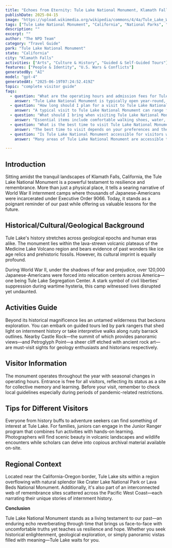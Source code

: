 ```yaml
---
title: "Echoes from Eternity: Tule Lake National Monument, Klamath Falls"
publishDate: 2025-04-15
image: "https://upload.wikimedia.org/wikipedia/commons/4/4a/Tule_Lake_War_Relocation_Center.jpg"
tags: ["Tule Lake National Monument", "California", "National Parks", "Travel Guide", "Klamath Falls", "Outdoor Recreation", "Family Travel", "Adventure"]
description: ""
excerpt: ""
author: "The NPD Team"
category: "Travel Guide"
park: "Tule Lake National Monument"
state: "California"
city: "Klamath Falls"
activities: ["Arts", "Culture & History", "Guided & Self-Guided Tours"]
features: ["People & Identity", "U.S. Wars & Conflicts"]
generatedBy: "AI"
model: "gpt-4"
generatedAt: "2025-06-19T07:24:52.419Z"
topic: "complete visitor guide"
faqs:
  - question: "What are the operating hours and admission fees for Tule Lake National Monument?"
    answer: "Tule Lake National Monument is typically open year-round, though specific hours may vary by season. Most national parks charge an entrance fee, but some sites are free to visit. Check the official NPS website for current hours and fee information."
  - question: "How long should I plan for a visit to Tule Lake National Monument?"
    answer: "A typical visit to Tule Lake National Monument can range from a few hours to a full day, depending on your interests and the activities you choose. Allow extra time for hiking, photography, and exploring visitor centers."
  - question: "What should I bring when visiting Tule Lake National Monument?"
    answer: "Essential items include comfortable walking shoes, water, snacks, sunscreen, and weather-appropriate clothing. Bring a camera to capture the scenic views and consider binoculars for wildlife viewing."
  - question: "What is the best time to visit Tule Lake National Monument?"
    answer: "The best time to visit depends on your preferences and the activities you plan to enjoy. Spring and fall often offer pleasant weather and fewer crowds, while summer provides the longest daylight hours."
  - question: "Is Tule Lake National Monument accessible for visitors with mobility needs?"
    answer: "Many areas of Tule Lake National Monument are accessible to visitors with mobility needs, including paved trails and accessible facilities. Contact the park directly for specific accessibility information and current conditions."

---
```


## **Introduction**

Sitting amidst the tranquil landscapes of Klamath Falls, California, the Tule Lake National Monument is a powerful testament to resilience and remembrance. More than just a physical place, it tells a searing narrative of World War II internment camps where thousands of Japanese-Americans were incarcerated under Executive Order 9066. Today, it stands as a poignant reminder of our past while offering us valuable lessons for the future.

## **Historical/Cultural/Geological Background**

Tule Lake's history stretches across geological epochs and human eras alike. The monument lies within the lava-strewn volcanic plateaus of the Medicine Lake Volcano region and bears evidence of past wonders like ice age relics and prehistoric fossils. However, its cultural imprint is equally profound.

During World War II, under the shadows of fear and prejudice, over 120,000 Japanese-Americans were forced into relocation centers across America—one being Tule Lake Segregation Center. A stark symbol of civil liberties' suppression during wartime hysteria, this camp witnessed lives disrupted yet undaunted.

## **Activities Guide**

Beyond its historical magnificence lies an untamed wilderness that beckons exploration. You can embark on guided tours led by park rangers that shed light on internment history or take interpretive walks along rusty barrack outlines. Nearby Castle Rock—the summit of which provides panoramic views—and Petroglyph Point—a sheer cliff etched with ancient rock art—are must-visit sights for geology enthusiasts and historians respectively.

## **Visitor Information**

The monument operates throughout the year with seasonal changes in operating hours. Entrance is free for all visitors, reflecting its status as a site for collective memory and learning. Before your visit, remember to check local guidelines especially during periods of pandemic-related restrictions.

## **Tips for Different Visitors**

Everyone from history buffs to adventure seekers can find something of interest at Tule Lake. For families, juniors can engage in the Junior Ranger program that combines fun activities with hands-on learning. Photographers will find scenic beauty in volcanic landscapes and wildlife encounters while scholars can delve into copious archival material available on-site.

## **Regional Context**

Located near the California-Oregon border, Tule Lake sits within a region overflowing with natural splendor like Crater Lake National Park or Lava Beds National Monument. Additionally, it's also part of an interconnected web of remembrance sites scattered across the Pacific West Coast—each narrating their unique stories of internment history.

**Conclusion**

Tule Lake National Monument stands as a living testament to our past—an enduring echo reverberating through time that brings us face-to-face with uncomfortable truths yet teaches us resilience and hope. Whether you seek historical enlightenment, geological exploration, or simply panoramic vistas filled with meaning—Tule Lake waits for you.